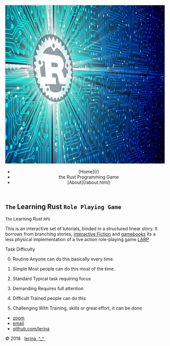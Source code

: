 <img id="banner" src="./lRustRPG.png" width="1024" height="500" />
<script src="./js/js.js"></script>
<div class="container">
<header class="main-header clearfix">

<nav class="main-menu">
<ul>
<li class="main-menu__item">[Home](/)</li>
<li class="main-menu__item">the Rust Programming Game</li>
<li class="main-menu__item">[About](/about.html)</li>
</ul>
</nav><!-- nav -->
</header><!-- header -->

<span id="top"></span>
<section class="sponsors-wrapper clearfix">
<main class="content-area">

# `The` Learning Rust `Role Playing Game` 
`The` Learning Rust `RPG`

This is an interactive set of tutorials, binded in a structured linear story. It borrows from branching stories, 
[interactive Fiction](https://en.wikipedia.org/wiki/Interactive_fiction) and [gamebooks](https://en.wikipedia.org/wiki/Gamebook)
Its a less physical implementation of a live action role-playing game [LARP](https://en.wikipedia.org/wiki/Live_action_role-playing_game)


Task Difficulty

0. Routine
Anyone can do this basically every time.

1. Simple
Most people can do this most of the time.

2. Standard
Typical task requiring focus

3. Demanding
Requires full attention
	
4. Difficult
Trained people can do this

5. Challenging
With Training, skills or great effort, it can be done


</main>
</section><!-- sponsors-wrapper -->

</div><!-- container -->


<footer style="clear:both">

-   [zoom]()
-   [email](mailto:learningrustrpg@gmail.com)
-   [github.com/lerina](https://github.com/lerina)

<div id="copy"><em>&#xa9;</em> 2018  &nbsp; <a href="http://razafy.com" target="_blank"> <span class="le">le</span><span class="ri">ri</span><span class="na">na</span>  ^_^ </a></div>

</footer>
